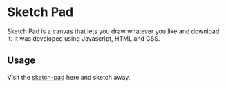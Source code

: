 # Sketch Pad

Sketch Pad is a canvas that lets you draw whatever you like and download it. It was developed using Javascript, HTML and CSS. 

## Usage 

Visit the [sketch-pad](http://vahido9.github.io/sketch-pad/) here and sketch away. 

